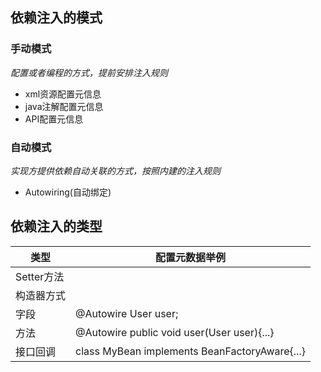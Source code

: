 ## 依赖注入的模式
### 手动模式
*配置或者编程的方式，提前安排注入规则*
- xml资源配置元信息
- java注解配置元信息
- API配置元信息
### 自动模式
*实现方提供依赖自动关联的方式，按照内建的注入规则*
- Autowiring(自动绑定)
## 依赖注入的类型

类型|配置元数据举例
---|---
Setter方法|<property name="user" ref="beanId" />
构造器方式|<constuctor-arg name="user" ref="beanId" />
字段|@Autowire User user;
方法| @Autowire public void user(User user){...}
接口回调|class MyBean implements BeanFactoryAware{...}